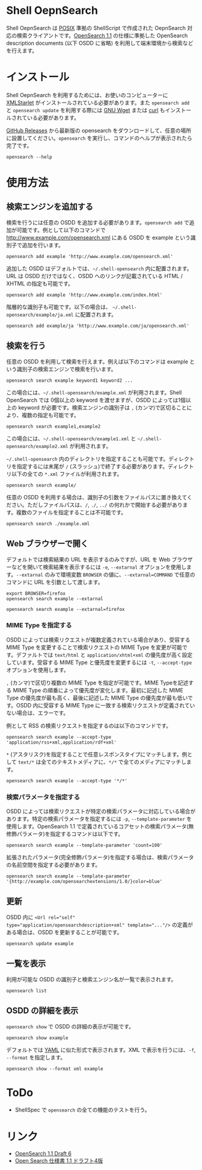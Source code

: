 <!-- Document: readme.md

	Shell OpenSearch のマニュアル

	Metadata:

		id - 27b7cd63-6bcd-4043-a037-f8114f36f387
		author - <qq542vev at https://purl.org/meta/me/>
		version - 0.1.0
		date - 2022-12-01
		since - 2022-11-30
		copyright - Copyright (C) 2022-2022 qq542vev. Some rights reserved.
		license - <CC-BY at https://creativecommons.org/licenses/by/4.0/>
		package - shell-opensearch

	See Also:

		* <Project homepage at https://github.com/qq542vev/shell-opensearch>
		* <Bag report at https://github.com/qq542vev/shell-opensearch/issues>
-->

# Shell OepnSearch

Shell OepnSearch は [POSIX](https://pubs.opengroup.org/onlinepubs/9699919799/) 準拠の ShellScript で作成された OepnSearch 対応の検索クライアントです。[OpenSearch 1.1](https://github.com/dewitt/opensearch/blob/master/opensearch-1-1-draft-6.md) の仕様に準拠した OpenSearch description documents (以下 OSDD に省略) を利用して端末環境から検索などを行えます。

# インストール

Shell OepnSearch を利用するためには、お使いのコンピューターに [XMLStarlet](https://xmlstar.sourceforge.net/) がインストールされている必要があります。また `opensearch add` と `opensearch update` を利用する際には [GNU Wget](https://www.gnu.org/software/wget/) または [curl](https://curl.se/) もインストールされている必要があります。

[GitHub Releases](https://github.com/qq542vev/shell-opensearch/releases) から最新版の opensearch をダウンロードして、任意の場所に設置してください。`opensearch` を実行し、コマンドのヘルプが表示されたら完了です。

~~~
opensearch --help
~~~

# 使用方法

## 検索エンジンを追加する

検索を行うには任意の OSDD を追加する必要があります。`opensearch add` で追加が可能です。例として以下のコマンドで http://www.example.com/opensearch.xml にある OSDD を example という識別子で追加を行います。

~~~
opensearch add example 'http://www.example.com/opensearch.xml'
~~~

追加した OSDD はデフォルトでは、`~/.shell-opensearch` 内に配置されます。URL は OSDD だけではなく、OSDD へのリンクが記載されている HTML / XHTML の指定も可能です。

~~~
opensearch add example 'http://www.example.com/index.html'
~~~

階層的な識別子も可能です。以下の場合は、 `~/.shell-opensearch/example/ja.xml` に配置されます。

~~~
opensearch add example/ja 'http://www.example.com/ja/opensearch.xml'
~~~

## 検索を行う

任意の OSDD を利用して検索を行えます。例えば以下のコマンドは example という識別子の検索エンジンで検索を行います。

~~~
opensearch search example keyword1 keyword2 ...
~~~

この場合には、`~/.shell-opensearch/example.xml` が利用されます。Shell OpenSearch では 0個以上の keyword を渡せますが、OSDD によっては1個以上の keyword が必要です。検索エンジンの識別子は `,` (カンマ)で区切ることにより、複数の指定も可能です。

~~~
opensearch search example1,example2
~~~

この場合には、`~/.shell-opensearch/example1.xml` と `~/.shell-opensearch/example2.xml` が利用されます。

`~/.shell-opensearch` 内のディレクトリを指定することも可能です。ディレクトリを指定するには末尾が `/` (スラッシュ)で終了する必要があります。ディレクトリ以下の全ての `*.xml` ファイルが利用されます。

~~~
opensearch search example/
~~~

任意の OSDD を利用する場合は、識別子の引数をファイルパスに置き換えてください。ただしファイルパスは、`/`, `./`, `../` の何れかで開始する必要があります。複数のファイルを指定することは不可能です。

~~~
opensearch search ./example.xml
~~~

## Web ブラウザーで開く

デフォルトでは検索結果の URL を表示するのみですが、URL を Web ブラウザーなどを開いて検索結果を表示するには `-e`, `--extarnal` オプションを使用します。`--extarnal` のみで環境変数 `BROWSER` の値に、`--extarnal=COMMAND` で任意のコマンドに URL を引数として渡します。

~~~
export BROWSER=firefox
opensearch search example --extarnal
~~~

~~~
opensearch search example --extarnal=firefox
~~~

### MIME Type を指定する

OSDD によっては検索リクエストが複数定義されている場合があり、受容する MIME Type を変更することで検索リクエストの MIME Type を変更が可能です。デファルトでは `text/html` と `application/xhtml+xml` の優先度が高く設定しています。受容する MIME Type と優先度を変更するには `-t`, `--accept-type` オプションを使用します。

`,` (カンマ)で区切り複数の MIME Type を指定が可能です。MIME Typeを記述する MIME Type の順番によって優先度が変化します。最初に記述した MIME Type の優先度が最も高く、最後に記述した MIME Type の優先度が最も低いです。OSDD 内に受容する MIME Type に一致する検索リクエストが定義されていない場合は、エラーです。

例として RSS の検索リクエストを指定するのは以下のコマンドです。

~~~
opensearch search example --accept-type 'application/rss+xml,application/rdf+xml'
~~~

`*` (アスタリスク)を指定することで任意レスポンスタイプにマッチします。例として `text/*` は全てのテキストメディアに、`*/*` で全てのメディアにマッチします。

~~~
opensearch search example --accept-type '*/*'
~~~

### 検索パラメータを指定する

OSDD によっては検索リクエストが特定の検索パラメータに対応している場合があります。特定の検索パラメータを指定するには `-p`, `--template-parameter` を使用します。OpenSearch 1.1 で定義されているコアセットの検索パラメータ(無修飾パラメータ)を指定するコマンドは以下です。

~~~
opensearch search example --template-parameter 'count=100'
~~~

拡張されたパラメータ(完全修飾パラメータ)を指定する場合は、検索パラメータの名前空間を指定する必要があります。

~~~
opensearch search example --template-parameter '{http://example.com/opensearchextensions/1.0/}color=blue'
~~~

## 更新

OSDD 内に `<Url rel="self" type="application/opensearchdescription+xml" template="..."/>` の定義がある場合は、OSDD を更新することが可能です。

~~~
opensearch update example
~~~

## 一覧を表示

利用が可能な OSDD の識別子と検索エンジン名が一覧で表示されます。

~~~
opensearch list
~~~

## OSDD の詳細を表示

`opensearch show` で OSDD の詳細の表示が可能です。

~~~
opensearch show example
~~~

デフォルトでは [YAML](https://yaml.org/) に似た形式で表示されます。XML で表示を行うには、`-f`, `--format` を指定します。

~~~
opensearch show --format xml example
~~~

# ToDo

 * ShellSpec で `opensearch` の全ての機能のテストを行う。

# リンク

 * [OpenSearch 1.1 Draft 6](https://github.com/dewitt/opensearch/blob/master/opensearch-1-1-draft-6.md)
 * [Open Search 仕様書 1.1 ドラフト4版](https://sites.google.com/site/tsukamoto/doc/opensearch/spec-1-1-draft4)
